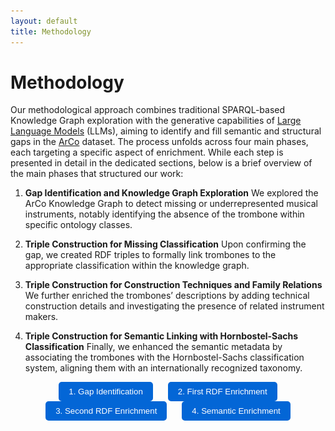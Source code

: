 ```yaml
---
layout: default
title: Methodology  
---
```


# Methodology 

Our methodological approach combines traditional SPARQL-based Knowledge Graph exploration with the generative capabilities of [Large Language Models](https://en.wikipedia.org/wiki/Large_language_model) (LLMs), aiming to identify and fill semantic and structural gaps in the [ArCo](http://wit.istc.cnr.it/arco) dataset. The process unfolds across four main phases, each targeting a specific aspect of enrichment. While each step is presented in detail in the dedicated sections, below is a brief overview of the main phases that structured our work:

1. **Gap Identification and Knowledge Graph Exploration**
We explored the ArCo Knowledge Graph to detect missing or underrepresented musical instruments, notably identifying the absence of the trombone within specific ontology classes.

2. **Triple Construction for Missing Classification**
Upon confirming the gap, we created RDF triples to formally link trombones to the appropriate classification within the knowledge graph.

3. **Triple Construction for Construction Techniques and Family Relations**
We further enriched the trombones’ descriptions by adding technical construction details and investigating the presence of related instrument makers.

4. **Triple Construction for Semantic Linking with Hornbostel-Sachs Classification**
Finally, we enhanced the semantic metadata by associating the trombones with the Hornbostel-Sachs classification system, aligning them with an internationally recognized taxonomy.

<nav id="step-menu">
  <button onclick="showStep('step1')">1. Gap Identification</button>
  <button onclick="showStep('step2')">2. First RDF Enrichment</button>
  <button onclick="showStep('step3')">3. Second RDF Enrichment</button>
  <button onclick="showStep('step4')">4. Semantic Enrichment</button>
</nav>

<style>
  #step-menu {
    text-align: center;
    margin-bottom: 20px;
  }

  #step-menu button {
    margin: 0 10px;
    padding: 8px 16px;
    border: none;
    background-color: #0366d6;
    color: white;
    border-radius: 5px;
    cursor: pointer;
  }

  .step-content {
    display: none;
  }

  .step-content:first-of-type {
    display: block;
  }
</style>



<div id="step1" class="step-content">

### Step 1 – Gap Identification and Knowledge Graph Exploration

We began our project by exploring the [ArCo](http://wit.istc.cnr.it/arco) Knowledge Graph, focusing on the [Music Heritage](https://w3id.org/arco/ontology/arco/MusicHeritage) section.

Our goal was to identify musical instruments documented within the dataset and to investigate whether certain instruments were missing or underrepresented — notably the trombone.

#### Initial SPARQL Query

Our first [SPARQL](https://dati.cultura.gov.it/sparql) query aimed to retrieve all distinct musical instruments classified under the `arco:MusicHeritage` class:

![img1](./assets/images/img1.png)

</div>

</p>
</div>




















<div id="step2" class="step-content" style="display:none;">
  <h2>Step 2</h2>
  <p>Contenuto step 2.</p>
</div>

<div id="step3" class="step-content" style="display:none;">
  <h2>Step 3</h2>
  <p>Contenuto step 3.</p>
</div>

<div id="step4" class="step-content" style="display:none;">
  <h2>Step 4</h2>
  <p>Contenuto step 4.</p>
</div>

<script>
function showStep(id) {
  document.querySelectorAll('.step-content').forEach(el => el.style.display = 'none');
  document.getElementById(id).style.display = 'block';
}
</script>



